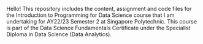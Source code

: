 Hello! This repository includes the content, assignment and code files for the Introduction to Programming for Data Science course that I am undertaking for AY22/23 Semester 2 at Singapore Polytechnic. This course is part of the Data Science Fundamentals Certificate under the Specialist Diploma in Data Science (Data Analytics).